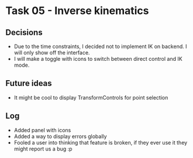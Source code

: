 # Task 05 - Inverse kinematics

## Decisions

- Due to the time constraints, I decided not to implement IK on backend. I will only show off the interface.
- I will make a toggle with icons to switch between direct control and IK mode.

## Future ideas

- It might be cool to display TransformControls for point selection

## Log

- Added panel with icons
- Added a way to display errors globally
- Fooled a user into thinking that feature is broken, if they ever use it they might report us a bug :p
